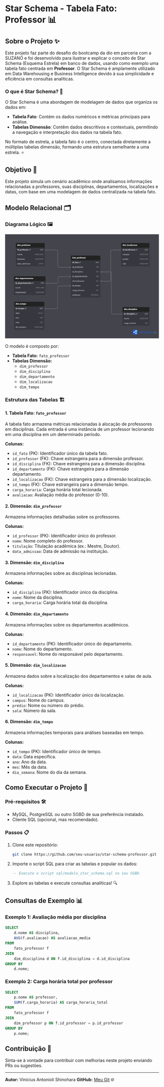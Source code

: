 # Star Schema - Tabela Fato: Professor 📊

## Sobre o Projeto ✨
Este projeto faz parte do desafio do bootcamp da dio em parceria com a SUZANO e foi desenvolvido para ilustrar e explicar o conceito de Star Schema (Esquema Estrela) em banco de dados, usando como exemplo uma tabela fato centrada em **Professor**. O Star Schema é amplamente utilizado em Data Warehousing e Business Intelligence devido à sua simplicidade e eficiência em consultas analíticas.

### O que é Star Schema? 🌟
O Star Schema é uma abordagem de modelagem de dados que organiza os dados em:

- **Tabela Fato**: Contém os dados numéricos e métricas principais para análise.
- **Tabelas Dimensão**: Contêm dados descritivos e contextuais, permitindo a navegação e interpretação dos dados na tabela fato.

No formato de estrela, a tabela fato é o centro, conectada diretamente a múltiplas tabelas dimensão, formando uma estrutura semelhante a uma estrela. ⭐

## Objetivo 🎯
Este projeto simula um cenário acadêmico onde analisamos informações relacionadas a professores, suas disciplinas, departamentos, localizações e datas, com base em uma modelagem de dados centralizada na tabela fato.

## Modelo Relacional 🗂️
### Diagrama Lógico 🖼️
![Modelo Star Schema](StarSchema.png)


O modelo é composto por:

- **Tabela Fato:** `fato_professor`
- **Tabelas Dimensão:**
  - `dim_professor`
  - `dim_disciplina`
  - `dim_departamento`
  - `dim_localizacao`
  - `dim_tempo`

### Estrutura das Tabelas 🏗️
#### 1. Tabela Fato: `fato_professor`
A tabela fato armazena métricas relacionadas à alocação de professores em disciplinas. Cada entrada é uma instância de um professor lecionando em uma disciplina em um determinado período.

**Colunas:**
- `id_fato` (PK): Identificador único da tabela fato.
- `id_professor` (FK): Chave estrangeira para a dimensão professor.
- `id_disciplina` (FK): Chave estrangeira para a dimensão disciplina.
- `id_departamento` (FK): Chave estrangeira para a dimensão departamento.
- `id_localizacao` (FK): Chave estrangeira para a dimensão localização.
- `id_tempo` (FK): Chave estrangeira para a dimensão tempo.
- `carga_horaria`: Carga horária total lecionada.
- `avaliacao`: Avaliação média do professor (0-10).

#### 2. Dimensão: `dim_professor`
Armazena informações detalhadas sobre os professores.

**Colunas:**
- `id_professor` (PK): Identificador único do professor.
- `nome`: Nome completo do professor.
- `titulação`: Titulação acadêmica (ex.: Mestre, Doutor).
- `data_admissao`: Data de admissão na instituição.

#### 3. Dimensão: `dim_disciplina`
Armazena informações sobre as disciplinas lecionadas.

**Colunas:**
- `id_disciplina` (PK): Identificador único da disciplina.
- `nome`: Nome da disciplina.
- `carga_horaria`: Carga horária total da disciplina.

#### 4. Dimensão: `dim_departamento`
Armazena informações sobre os departamentos acadêmicos.

**Colunas:**
- `id_departamento` (PK): Identificador único do departamento.
- `nome`: Nome do departamento.
- `responsavel`: Nome do responsável pelo departamento.

#### 5. Dimensão: `dim_localizacao`
Armazena dados sobre a localização dos departamentos e salas de aula.

**Colunas:**
- `id_localizacao` (PK): Identificador único da localização.
- `campus`: Nome do campus.
- `prédio`: Nome ou número do prédio.
- `sala`: Número da sala.

#### 6. Dimensão: `dim_tempo`
Armazena informações temporais para análises baseadas em tempo.

**Colunas:**
- `id_tempo` (PK): Identificador único de tempo.
- `data`: Data específica.
- `ano`: Ano da data.
- `mes`: Mês da data.
- `dia_semana`: Nome do dia da semana.

## Como Executar o Projeto 🚀

### Pré-requisitos 🛠️
- MySQL, PostgreSQL ou outro SGBD de sua preferência instalado.
- Cliente SQL (opcional, mas recomendado).

### Passos 📋
1. Clone este repositório:
   ```bash
   git clone https://github.com/seu-usuario/star-schema-professor.git
   ```
2. Importe o script SQL para criar as tabelas e popular os dados:
   ```sql
   -- Execute o script sql/modelo_star_schema.sql no seu SGBD.
   ```
3. Explore as tabelas e execute consultas analíticas! 🔍

## Consultas de Exemplo 📊
### Exemplo 1: Avaliação média por disciplina
```sql
SELECT 
    d.nome AS disciplina,
    AVG(f.avaliacao) AS avaliacao_media
FROM 
    fato_professor f
JOIN 
    dim_disciplina d ON f.id_disciplina = d.id_disciplina
GROUP BY 
    d.nome;
```

### Exemplo 2: Carga horária total por professor
```sql
SELECT 
    p.nome AS professor,
    SUM(f.carga_horaria) AS carga_horaria_total
FROM 
    fato_professor f
JOIN 
    dim_professor p ON f.id_professor = p.id_professor
GROUP BY 
    p.nome;
```

## Contribuição 🤝
Sinta-se à vontade para contribuir com melhorias neste projeto enviando PRs ou sugestões.

---
**Autor:** Vinicius Antonioli Shinohara
**GitHub:** [Meu Git](https://github.com/Vinimax0070) 🌐
